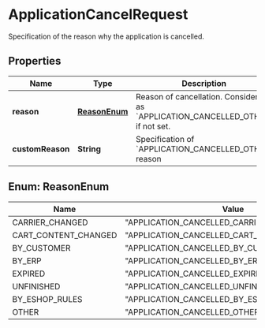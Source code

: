 

# ApplicationCancelRequest

Specification of the reason why the application is cancelled.

## Properties

| Name | Type | Description | Notes |
|------------ | ------------- | ------------- | -------------|
|**reason** | [**ReasonEnum**](#ReasonEnum) | Reason of cancellation. Considered as &#x60;APPLICATION_CANCELLED_OTHER&#x60; if not set. |  [optional] |
|**customReason** | **String** | Specification of &#x60;APPLICATION_CANCELLED_OTHER&#x60; reason |  [optional] |



## Enum: ReasonEnum

| Name | Value |
|---- | -----|
| CARRIER_CHANGED | &quot;APPLICATION_CANCELLED_CARRIER_CHANGED&quot; |
| CART_CONTENT_CHANGED | &quot;APPLICATION_CANCELLED_CART_CONTENT_CHANGED&quot; |
| BY_CUSTOMER | &quot;APPLICATION_CANCELLED_BY_CUSTOMER&quot; |
| BY_ERP | &quot;APPLICATION_CANCELLED_BY_ERP&quot; |
| EXPIRED | &quot;APPLICATION_CANCELLED_EXPIRED&quot; |
| UNFINISHED | &quot;APPLICATION_CANCELLED_UNFINISHED&quot; |
| BY_ESHOP_RULES | &quot;APPLICATION_CANCELLED_BY_ESHOP_RULES&quot; |
| OTHER | &quot;APPLICATION_CANCELLED_OTHER&quot; |



